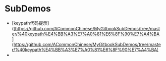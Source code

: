 # SubDemos

* [keypath代码提示]([https://github.com/ACommonChinese/MyGitbookSubDemos/tree/master/%40keypath%E4%BB%A3%E7%A0%81%E6%8F%90%E7%A4%BA](https://github.com/ACommonChinese/MyGitbookSubDemos/tree/master/%40keypath%E4%BB%A3%E7%A0%81%E6%8F%90%E7%A4%BA)
* 


